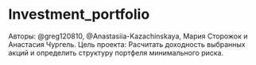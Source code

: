# Investment_portfolio
Авторы: @greg120810, @Anastasiia-Kazachinskaya, Мария Сторожок и Анастасия Чургель.
Цель проекта: Расчитать доходность выбранных акций и определить структуру портфеля минимального риска. 
